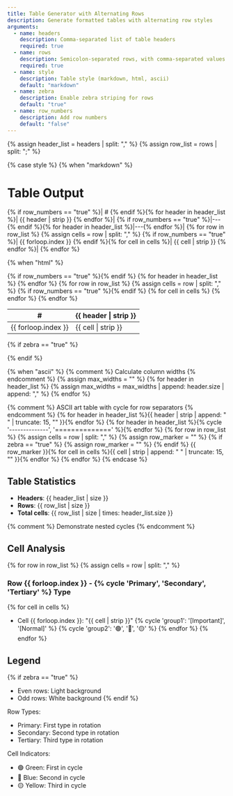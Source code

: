 ```yaml
---
title: Table Generator with Alternating Rows
description: Generate formatted tables with alternating row styles
arguments:
  - name: headers
    description: Comma-separated list of table headers
    required: true
  - name: rows
    description: Semicolon-separated rows, with comma-separated values
    required: true
  - name: style
    description: Table style (markdown, html, ascii)
    default: "markdown"
  - name: zebra
    description: Enable zebra striping for rows
    default: "true"
  - name: row_numbers
    description: Add row numbers
    default: "false"
---
```


{% assign header_list = headers | split: "," %}
{% assign row_list = rows | split: ";" %}

{% case style %}
{% when "markdown" %}
# Table Output

{% if row_numbers == "true" %}| # {% endif %}{% for header in header_list %}| {{ header | strip }} {% endfor %}|
{% if row_numbers == "true" %}|---{% endif %}{% for header in header_list %}|---{% endfor %}|
{% for row in row_list %}
{% assign cells = row | split: "," %}
{% if row_numbers == "true" %}| {{ forloop.index }} {% endif %}{% for cell in cells %}| {{ cell | strip }} {% endfor %}|
{% endfor %}

{% when "html" %}
<table>
  <thead>
    <tr>
      {% if row_numbers == "true" %}<th>#</th>{% endif %}
      {% for header in header_list %}
      <th>{{ header | strip }}</th>
      {% endfor %}
    </tr>
  </thead>
  <tbody>
    {% for row in row_list %}
    {% assign cells = row | split: "," %}
    <tr class="{% if zebra == "true" %}{% cycle 'even', 'odd' %}{% else %}normal{% endif %}">
      {% if row_numbers == "true" %}<td>{{ forloop.index }}</td>{% endif %}
      {% for cell in cells %}
      <td>{{ cell | strip }}</td>
      {% endfor %}
    </tr>
    {% endfor %}
  </tbody>
</table>

{% if zebra == "true" %}
<style>
.even { background-color: #f2f2f2; }
.odd { background-color: #ffffff; }
</style>
{% endif %}

{% when "ascii" %}
{% comment %} Calculate column widths {% endcomment %}
{% assign max_widths = "" %}
{% for header in header_list %}
{% assign max_widths = max_widths | append: header.size | append: "," %}
{% endfor %}

{% comment %} ASCII art table with cycle for row separators {% endcomment %}
{% for header in header_list %}{{ header | strip | append: "    " | truncate: 15, "" }}{% endfor %}
{% for header in header_list %}{% cycle '--------------', '==============' %}{% endfor %}
{% for row in row_list %}
{% assign cells = row | split: "," %}
{% assign row_marker = "" %}
{% if zebra == "true" %}
{% assign row_marker = "" %}
{% endif %}
{{ row_marker }}{% for cell in cells %}{{ cell | strip | append: "    " | truncate: 15, "" }}{% endfor %}
{% endfor %}
{% endcase %}

## Table Statistics

- **Headers**: {{ header_list | size }}
- **Rows**: {{ row_list | size }}
- **Total cells**: {{ row_list | size | times: header_list.size }}

{% comment %} Demonstrate nested cycles {% endcomment %}
## Cell Analysis

{% for row in row_list %}
{% assign cells = row | split: "," %}
### Row {{ forloop.index }} - {% cycle 'Primary', 'Secondary', 'Tertiary' %} Type
{% for cell in cells %}
- Cell {{ forloop.index }}: "{{ cell | strip }}" {% cycle 'group1': '[Important]', '[Normal]' %} {% cycle 'group2': '🟢', '🔵', '🟡' %}
{% endfor %}
{% endfor %}

## Legend

{% if zebra == "true" %}
- Even rows: Light background
- Odd rows: White background
{% endif %}

Row Types:
- Primary: First type in rotation
- Secondary: Second type in rotation  
- Tertiary: Third type in rotation

Cell Indicators:
- 🟢 Green: First in cycle
- 🔵 Blue: Second in cycle
- 🟡 Yellow: Third in cycle